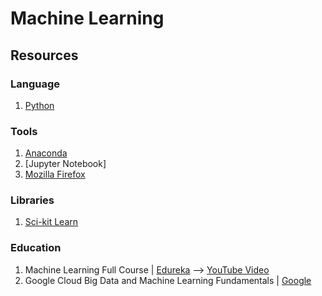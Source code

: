 # Machine Learning


## Resources
### Language
1. [Python](https://www.python.org/)

### Tools
1. [Anaconda](https://www.anaconda.com/)
2. [Jupyter Notebook]
3. [Mozilla Firefox](https://www.mozilla.org/en-US/firefox/new/)

### Libraries
1. [Sci-kit Learn](https://scikit-learn.org/stable/user_guide.html)

### Education
1. Machine Learning Full Course | [Edureka](https://www.edureka.co/blog/machine-learning-tutorial) --> [YouTube Video](https://www.youtube.com/watch?v=GwIo3gDZCVQ)
2.  Google Cloud Big Data and Machine Learning Fundamentals | [Google](https://www.cloudskillsboost.google/course_templates/3)
